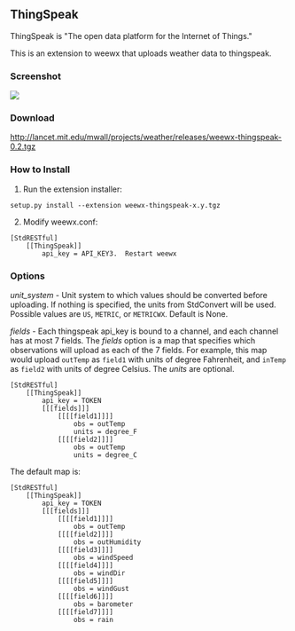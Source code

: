 ## ThingSpeak

ThingSpeak is "The open data platform for the Internet of Things."

This is an extension to weewx that uploads weather data to thingspeak.

### Screenshot
![](http://lancet.mit.edu/mwall/projects/weather/weewx-on-thingspeak.png)

### Download

http://lancet.mit.edu/mwall/projects/weather/releases/weewx-thingspeak-0.2.tgz

### How to Install

1.  Run the extension installer:

`setup.py install --extension weewx-thingspeak-x.y.tgz`

2.  Modify weewx.conf:
~~~~
[StdRESTful]
    [[ThingSpeak]]
        api_key = API_KEY3.  Restart weewx
~~~~
### Options

_unit_system_ - Unit system to which values should be converted before uploading.  If nothing is specified, the units from StdConvert will be used.  Possible values are `US`, `METRIC`, or `METRICWX`.  Default is None.

_fields_ - Each thingspeak api_key is bound to a channel, and each channel has at most 7 fields.  The _fields_ option is a map that specifies which observations will upload as each of the 7 fields.  For example, this map would upload `outTemp` as `field1` with units of degree Fahrenheit, and `inTemp` as `field2` with units of degree Celsius.  The _units_ are optional.
~~~~
[StdRESTful]
    [[ThingSpeak]]
        api_key = TOKEN
        [[[fields]]]
            [[[[field1]]]]
                obs = outTemp
                units = degree_F
            [[[[field2]]]]
                obs = outTemp
                units = degree_C
~~~~
The default map is:
~~~~
[StdRESTful]
    [[ThingSpeak]]
        api_key = TOKEN
        [[[fields]]]
            [[[[field1]]]]
                obs = outTemp
            [[[[field2]]]]
                obs = outHumidity
            [[[[field3]]]]
                obs = windSpeed
            [[[[field4]]]]
                obs = windDir
            [[[[field5]]]]
                obs = windGust
            [[[[field6]]]]
                obs = barometer
            [[[[field7]]]]
                obs = rain
~~~~